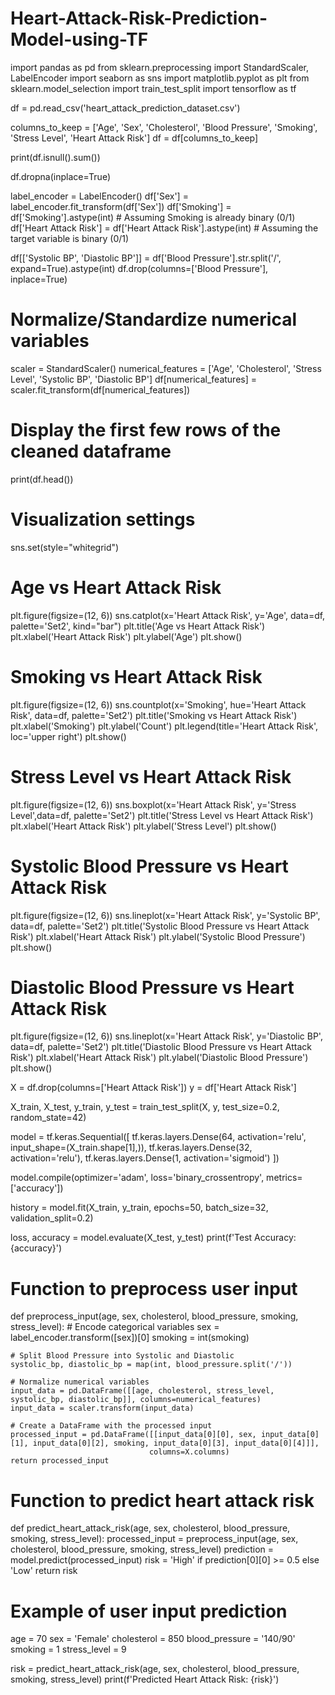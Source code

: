 # Heart-Attack-Risk-Prediction-Model-using-TF
import pandas as pd
from sklearn.preprocessing import StandardScaler, LabelEncoder
import seaborn as sns
import matplotlib.pyplot as plt
from sklearn.model_selection import train_test_split
import tensorflow as tf


df = pd.read_csv('heart_attack_prediction_dataset.csv')


columns_to_keep = ['Age', 'Sex', 'Cholesterol', 'Blood Pressure', 'Smoking', 'Stress Level', 'Heart Attack Risk']
df = df[columns_to_keep]


print(df.isnull().sum())


df.dropna(inplace=True)

label_encoder = LabelEncoder()
df['Sex'] = label_encoder.fit_transform(df['Sex'])
df['Smoking'] = df['Smoking'].astype(int)  # Assuming Smoking is already binary (0/1)
df['Heart Attack Risk'] = df['Heart Attack Risk'].astype(int)  # Assuming the target variable is binary (0/1)


df[['Systolic BP', 'Diastolic BP']] = df['Blood Pressure'].str.split('/', expand=True).astype(int)
df.drop(columns=['Blood Pressure'], inplace=True)

# Normalize/Standardize numerical variables
scaler = StandardScaler()
numerical_features = ['Age', 'Cholesterol', 'Stress Level', 'Systolic BP', 'Diastolic BP']
df[numerical_features] = scaler.fit_transform(df[numerical_features])

# Display the first few rows of the cleaned dataframe
print(df.head())
# Visualization settings
sns.set(style="whitegrid")

# Age vs Heart Attack Risk
plt.figure(figsize=(12, 6))
sns.catplot(x='Heart Attack Risk', y='Age', data=df, palette='Set2', kind="bar")
plt.title('Age vs Heart Attack Risk')
plt.xlabel('Heart Attack Risk')
plt.ylabel('Age')
plt.show()

# Smoking vs Heart Attack Risk
plt.figure(figsize=(12, 6))
sns.countplot(x='Smoking', hue='Heart Attack Risk', data=df, palette='Set2')
plt.title('Smoking vs Heart Attack Risk')
plt.xlabel('Smoking')
plt.ylabel('Count')
plt.legend(title='Heart Attack Risk', loc='upper right')
plt.show()

# Stress Level vs Heart Attack Risk
plt.figure(figsize=(12, 6))
sns.boxplot(x='Heart Attack Risk', y='Stress Level',data=df, palette='Set2')
plt.title('Stress Level vs Heart Attack Risk')
plt.xlabel('Heart Attack Risk')
plt.ylabel('Stress Level')
plt.show()

# Systolic Blood Pressure vs Heart Attack Risk
plt.figure(figsize=(12, 6))
sns.lineplot(x='Heart Attack Risk', y='Systolic BP', data=df, palette='Set2')
plt.title('Systolic Blood Pressure vs Heart Attack Risk')
plt.xlabel('Heart Attack Risk')
plt.ylabel('Systolic Blood Pressure')
plt.show()

# Diastolic Blood Pressure vs Heart Attack Risk
plt.figure(figsize=(12, 6))
sns.lineplot(x='Heart Attack Risk', y='Diastolic BP', data=df, palette='Set2')
plt.title('Diastolic Blood Pressure vs Heart Attack Risk')
plt.xlabel('Heart Attack Risk')
plt.ylabel('Diastolic Blood Pressure')
plt.show()

X = df.drop(columns=['Heart Attack Risk'])
y = df['Heart Attack Risk']


X_train, X_test, y_train, y_test = train_test_split(X, y, test_size=0.2, random_state=42)

model = tf.keras.Sequential([
    tf.keras.layers.Dense(64, activation='relu', input_shape=(X_train.shape[1],)),
    tf.keras.layers.Dense(32, activation='relu'),
    tf.keras.layers.Dense(1, activation='sigmoid')
])


model.compile(optimizer='adam', loss='binary_crossentropy', metrics=['accuracy'])


history = model.fit(X_train, y_train, epochs=50, batch_size=32, validation_split=0.2)


loss, accuracy = model.evaluate(X_test, y_test)
print(f'Test Accuracy: {accuracy}')
# Function to preprocess user input
def preprocess_input(age, sex, cholesterol, blood_pressure, smoking, stress_level):
    # Encode categorical variables
    sex = label_encoder.transform([sex])[0]
    smoking = int(smoking)

    # Split Blood Pressure into Systolic and Diastolic
    systolic_bp, diastolic_bp = map(int, blood_pressure.split('/'))

    # Normalize numerical variables
    input_data = pd.DataFrame([[age, cholesterol, stress_level, systolic_bp, diastolic_bp]], columns=numerical_features)
    input_data = scaler.transform(input_data)

    # Create a DataFrame with the processed input
    processed_input = pd.DataFrame([[input_data[0][0], sex, input_data[0][1], input_data[0][2], smoking, input_data[0][3], input_data[0][4]]],
                                   columns=X.columns)
    return processed_input

# Function to predict heart attack risk
def predict_heart_attack_risk(age, sex, cholesterol, blood_pressure, smoking, stress_level):
    processed_input = preprocess_input(age, sex, cholesterol, blood_pressure, smoking, stress_level)
    prediction = model.predict(processed_input)
    risk = 'High' if prediction[0][0] >= 0.5 else 'Low'
    return risk

# Example of user input prediction
age = 70
sex = 'Female'
cholesterol = 850
blood_pressure = '140/90'
smoking = 1
stress_level = 9

risk = predict_heart_attack_risk(age, sex, cholesterol, blood_pressure, smoking, stress_level)
print(f'Predicted Heart Attack Risk: {risk}')

